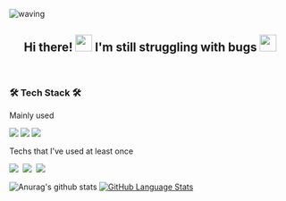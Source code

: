 
![waving](https://capsule-render.vercel.app/api?type=waving&height=200&text=SoyeonPark&fontColor=ffffff&fontAlign=70&fontAlignY=40&color=gradient)
<h2 align="center"> Hi there! <img src="https://raw.githubusercontent.com/MartinHeinz/MartinHeinz/master/wave.gif" width="30px"> I'm still struggling with bugs <img src="https://media.giphy.com/media/WUlplcMpOCEmTGBtBW/giphy.gif" width="30"> </h2>
<br>
<h3 align="left">🛠 Tech Stack 🛠</h3>
<p align="left"> Mainly used </p>
<p align="left">
  <img src="https://img.shields.io/badge/Android-3DDC84?style=round-square&logo=Android&logoColor=white"/></a>
  <img src="https://img.shields.io/badge/Kotlin-0095D5?style=round-square&logo=Kotlin&logoColor=white"/></a>
  <img src="https://img.shields.io/badge/Java-007396?style=round-square&logo=Java&logoColor=white"/></a>
  
<p align="left"> Techs that I've used at least once </p>
<p align="left">
  <img src="https://img.shields.io/badge/Python-3766AB?style=flat-square&logo=Python&logoColor=white"/></a>&nbsp 
  <img src="https://img.shields.io/badge/C++-00599C?style=flat-square&logo=C%2B%2B&logoColor=white"/></a>&nbsp 
  <img src="https://img.shields.io/badge/C-A8B9CC?style=round-square&logo=C&logoColor=white"/>
  
![Anurag's github stats](https://github-readme-stats.vercel.app/api?username=paksuua&show_icons=true&theme=flag-india)
[![GitHub Language Stats](https://github-readme-stats.vercel.app/api/top-langs/?username=paksuua&langs_count=8&theme=flag-india&layout=compact)]()


<!--
**paksuua/paksuua** is a ✨ _special_ ✨ repository because its `README.md` (this file) appears on your GitHub profile.
### Hi there 👋
Here are some ideas to get you started:

- 🔭 I’m currently working on ...
- 🌱 I’m currently learning ...
- 👯 I’m looking to collaborate on ...
- 🤔 I’m looking for help with ...
- 💬 Ask me about ...
- 📫 How to reach me: ...
- 😄 Pronouns: ...
- ⚡ Fun fact: ...
-->
